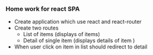 ### Home work for react SPA


- Create application which use react and react-router
- Create two routes
  - List of items (displays of items)
  - Detail of single item (displays details of item )
- When user click on item in list should redirect to detail
